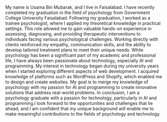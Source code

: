 My name is Usama Bin Mubarak, and I live in Faisalabad. I have recently completed my graduation in the field of psychology from Government College University Faisalabad. Following my graduation, I worked as a trainee psychologist, where I applied my theoretical knowledge in practical settings. This role allowed me to gain valuable hands-on experience in assessing, diagnosing, and providing therapeutic interventions to individuals facing various psychological challenges. Working directly with clients reinforced my empathy, communication skills, and the ability to develop tailored treatment plans to meet their unique needs.
While psychology has been a significant part of my academic and professional life, I have always been passionate about technology, especially AI and programming. My interest in technology began during my university years when I started exploring different aspects of web development. I acquired knowledge of platforms such as WordPress and Shopify, which enabled me to design and create websites.
My goal is to merge my knowledge of psychology with my passion for AI and programming to create innovative solutions that address real-world problems.
In conclusion, I am a psychology graduate with a passion for technology, particularly in AI and programming.I look forward to the opportunities and challenges that lie ahead, and I am confident that my unique background will enable me to make meaningful contributions to the fields of psychology and technology.
 
